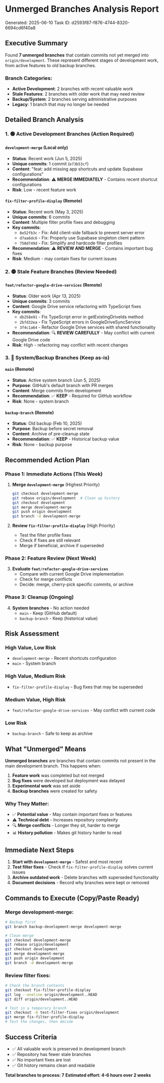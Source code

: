 # Unmerged Branches Analysis Report
Generated: 2025-06-10
Task ID: d2593f87-f876-4744-8320-6694cd6f40a8

## Executive Summary

Found **7 unmerged branches** that contain commits not yet merged into `origin/development`. These represent different stages of development work, from active features to old backup branches.

### Branch Categories:
- **Active Development**: 2 branches with recent valuable work
- **Stale Features**: 2 branches with older work that may need review
- **Backup/System**: 2 branches serving administrative purposes
- **Legacy**: 1 branch that may no longer be needed

## Detailed Branch Analysis

### 1. 🟢 Active Development Branches (Action Required)

#### `development-merge` (Local only)
- **Status**: Recent work (Jun 5, 2025)
- **Unique commits**: 1 commit (`e73b53cf`)
- **Content**: "feat: add missing app shortcuts and update Supabase configurations"
- **Recommendation**: ⚠️ **MERGE IMMEDIATELY** - Contains recent shortcut configurations
- **Risk**: Low - recent feature work

#### `fix-filter-profile-display` (Remote)
- **Status**: Recent work (May 3, 2025) 
- **Unique commits**: 6 commits
- **Content**: Multiple filter profile fixes and debugging
- **Key commits**:
  - `8e52fb3c` - Fix: Add client-side fallback to prevent server error
  - `d7aa6dc6` - Fix: Properly use Supabase singleton client pattern
  - `758d749d` - Fix: Simplify and hardcode filter profiles
- **Recommendation**: ⚠️ **REVIEW AND MERGE** - Contains important bug fixes
- **Risk**: Medium - may contain fixes for current issues

### 2. 🟡 Stale Feature Branches (Review Needed)

#### `feat/refactor-google-drive-services` (Remote)
- **Status**: Older work (Apr 13, 2025)
- **Unique commits**: 3 commits  
- **Content**: Google Drive service refactoring with TypeScript fixes
- **Key commits**:
  - `db258e91` - Fix TypeScript error in getExistingDriveIds method
  - `2bfd32ea` - Fix TypeScript errors in GoogleDriveSyncService
  - `3f4c1a64` - Refactor Google Drive services with shared functionality
- **Recommendation**: 🔍 **REVIEW CAREFULLY** - May conflict with current Google Drive code
- **Risk**: High - refactoring may conflict with recent changes

### 3. 🔵 System/Backup Branches (Keep as-is)

#### `main` (Remote)
- **Status**: Active system branch (Jun 5, 2025)
- **Purpose**: GitHub's default branch with PR merges
- **Content**: Merge commits from development
- **Recommendation**: ✅ **KEEP** - Required for GitHub workflow
- **Risk**: None - system branch

#### `backup-branch` (Remote)
- **Status**: Old backup (Feb 10, 2025)
- **Purpose**: Backup before secret removal
- **Content**: Archive of pre-cleanup state
- **Recommendation**: ✅ **KEEP** - Historical backup value
- **Risk**: None - backup purpose

## Recommended Action Plan

### Phase 1: Immediate Actions (This Week)

1. **Merge `development-merge`** (Highest Priority)
   ```bash
   git checkout development-merge
   git rebase origin/development  # Clean up history
   git checkout development
   git merge development-merge
   git push origin development
   git branch -d development-merge
   ```

2. **Review `fix-filter-profile-display`** (High Priority)
   - Test the filter profile fixes
   - Check if fixes are still relevant
   - Merge if beneficial, archive if superseded

### Phase 2: Feature Review (Next Week)

3. **Evaluate `feat/refactor-google-drive-services`**
   - Compare with current Google Drive implementation
   - Check for merge conflicts
   - Decide: merge, cherry-pick specific commits, or archive

### Phase 3: Cleanup (Ongoing)

4. **System branches** - No action needed
   - `main` - Keep (GitHub default)
   - `backup-branch` - Keep (historical value)

## Risk Assessment

### High Value, Low Risk
- `development-merge` - Recent shortcuts configuration
- `main` - System branch

### High Value, Medium Risk  
- `fix-filter-profile-display` - Bug fixes that may be superseded

### Medium Value, High Risk
- `feat/refactor-google-drive-services` - May conflict with current code

### Low Risk
- `backup-branch` - Safe to keep as archive

## What "Unmerged" Means

**Unmerged branches** are branches that contain commits not present in the main development branch. This happens when:

1. **Feature work** was completed but not merged
2. **Bug fixes** were developed but deployment was delayed  
3. **Experimental work** was set aside
4. **Backup branches** were created for safety

### Why They Matter:
- ✅ **Potential value** - May contain important fixes or features
- ⚠️ **Technical debt** - Increases repository complexity
- 🔍 **Merge conflicts** - Longer they sit, harder to merge
- 📊 **History pollution** - Makes git history harder to read

## Immediate Next Steps

1. **Start with `development-merge`** - Safest and most recent
2. **Test filter fixes** - Check if `fix-filter-profile-display` solves current issues
3. **Archive outdated work** - Delete branches with superseded functionality
4. **Document decisions** - Record why branches were kept or removed

## Commands to Execute (Copy/Paste Ready)

### Merge development-merge:
```bash
# Backup first
git branch backup-development-merge development-merge

# Clean merge
git checkout development-merge
git rebase origin/development
git checkout development  
git merge development-merge
git push origin development
git branch -d development-merge
```

### Review filter fixes:
```bash
# Check the branch contents
git checkout fix-filter-profile-display
git log --oneline origin/development..HEAD
git diff origin/development..HEAD

# Test in a temporary branch
git checkout -b test-filter-fixes origin/development
git merge fix-filter-profile-display
# Test the changes, then decide
```

## Success Criteria

- ✅ All valuable work is preserved in development branch
- ✅ Repository has fewer stale branches  
- ✅ No important fixes are lost
- ✅ Git history remains clean and readable

**Total branches to process: 7**
**Estimated effort: 4-6 hours over 2 weeks**